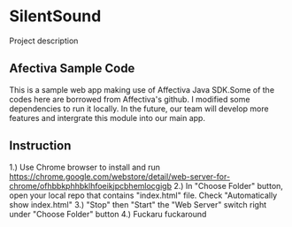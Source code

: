 # SilentSound
  Project description
  
## Afectiva Sample Code 
This is a sample web app making use of Affectiva Java SDK.Some of the codes here are borrowed from Affectiva's github. I modified some dependencies to run it locally. In the future, our team will develop more features and intergrate this module into our main app.

## Instruction

1.) Use Chrome browser to install and run https://chrome.google.com/webstore/detail/web-server-for-chrome/ofhbbkphhbklhfoeikjpcbhemlocgigb
2.) In "Choose Folder" button, open your local repo that contains "index.html" file. Check "Automatically show index.html"
3.) "Stop" then "Start" the "Web Server" switch right under "Choose Folder" button
4.) Fuckaru fuckaround
